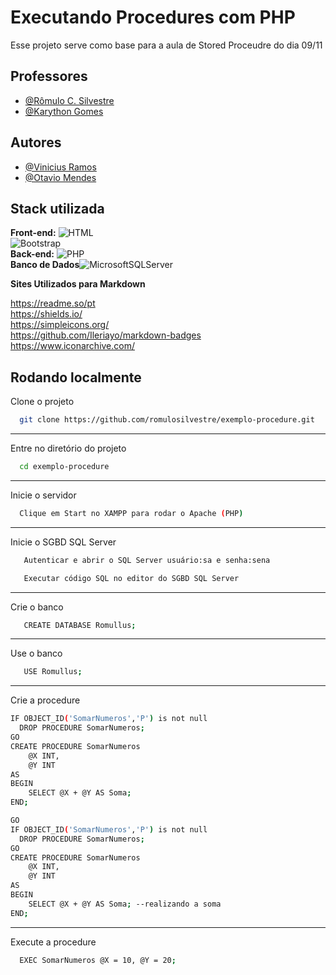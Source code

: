 

# Executando Procedures com PHP

Esse projeto serve como base para a aula de Stored Proceudre do dia
09/11




## Professores


- [@Rômulo C. Silvestre](https://www.github.com/romulosilvestre)
- [@Karython Gomes](https://www.github.com/karythongomes)


## Autores

- [@Vinicius Ramos](https://www.github.com/viniciusr888)
- [@Otavio Mendes](https://www.github.com/otaviomendessantos)







## Stack utilizada

**Front-end:** ![HTML](https://icons.iconarchive.com/icons/cornmanthe3rd/plex/48/Other-html-5-icon.png)  
![Bootstrap](https://img.shields.io/badge/bootstrap-%238511FA.svg?style=for-the-badge&logo=bootstrap&logoColor=white)  
**Back-end:** ![PHP](https://icons.iconarchive.com/icons/simpleicons-team/simple/48/php-icon.png)  
**Banco de Dados**![MicrosoftSQLServer](https://img.shields.io/badge/Microsoft%20SQL%20Server-CC2927?style=for-the-badge&logo=microsoft%20sql%20server&logoColor=white)  


**Sites Utilizados para Markdown**  

https://readme.so/pt  
https://shields.io/  
https://simpleicons.org/  
https://github.com/Ileriayo/markdown-badges  
https://www.iconarchive.com/ 










## Rodando localmente

Clone o projeto

```bash
  git clone https://github.com/romulosilvestre/exemplo-procedure.git
```
---
Entre no diretório do projeto

```bash
  cd exemplo-procedure
```
---

Inicie o servidor

```bash
  Clique em Start no XAMPP para rodar o Apache (PHP)
```
---
Inicie o SGBD SQL Server

```bash
   Autenticar e abrir o SQL Server usuário:sa e senha:sena
```

```bash
   Executar código SQL no editor do SGBD SQL Server
```
---
Crie o banco

```bash
   CREATE DATABASE Romullus;
```
---

Use o banco
```bash
   USE Romullus;
```
---
Crie a procedure
```bash
IF OBJECT_ID('SomarNumeros','P') is not null 
  DROP PROCEDURE SomarNumeros; 
GO
CREATE PROCEDURE SomarNumeros  
    @X INT, 
    @Y INT
AS
BEGIN
    SELECT @X + @Y AS Soma; 
END;

GO  
IF OBJECT_ID('SomarNumeros','P') is not null 
  DROP PROCEDURE SomarNumeros; 
GO
CREATE PROCEDURE SomarNumeros  
    @X INT, 
    @Y INT
AS
BEGIN
    SELECT @X + @Y AS Soma; --realizando a soma
END;
```
---
Execute a procedure 
```bash
  EXEC SomarNumeros @X = 10, @Y = 20; 
```




